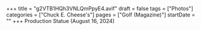 +++
title = "g2VTB1HQh3VNLQmPpyE4.avif"
draft = false
tags = ["Photos"]
categories = ["Chuck E. Cheese's"]
pages = ["Golf (Magazine)"]
startDate = ""
+++
Production Statue (August 16, 2024)
